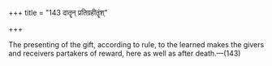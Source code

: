 +++
title = "143 दातॄन् प्रतिग्रहीतॄंश्"

+++

The presenting of the gift, according to rule, to the learned makes the givers and receivers partakers of reward, here as well as after death.—(143)